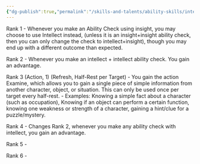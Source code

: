 ```yaml
---
{"dg-publish":true,"permalink":"/skills-and-talents/ability-skills/intelligent/"}
---
```


Rank 1
	- Whenever you make an Ability Check using insight, you may choose to use Intellect instead, (unless it is an insight+insight ability check, then you can only change the check to intellect+insight), though you may end up with a different outcome than expected.

Rank 2
	- Whenever you make an intellect + intellect ability check. You gain an advantage.

Rank 3 (Action, 1) (Refresh, Half-Rest per Target)
	- You gain the action Examine, which allows you to gain a single piece of simple information from another character, object, or situation. This can only be used once per target every half-rest.
		- Examples: Knowing a simple fact about a character (such as occupation), Knowing if an object can perform a certain function, knowing one weakness or strength of a character, gaining a hint/clue for a puzzle/mystery.

Rank 4
	- Changes Rank 2, whenever you make any ability check with intellect, you gain an advantage.

Rank 5
	- 

Rank 6
	-
